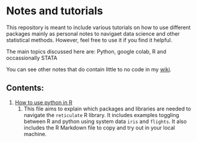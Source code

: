 # Notes and tutorials
This repository is meant to include various tutorials on how to use different packages mainly as personal notes to navigaet data science and other statistical methods. However, feel free to use it if you find it helpful.

The main topics discussed here are: Python, google colab, R and occassionally STATA

You can see other notes that do contain little to no code in my [wiki](https://github.com/eduardorod1229/Notes-and-tutorials/wiki). 


## Contents:

1. [How to use python in R](https://github.com/eduardorod1229/Notes-and-tutorials/tree/master/How-to-use-python-in-R_files)
    1. This file aims to explain which packages and libraries are needed to navigate the `reticulate` R library. It includes examples toggling between R and python using system data `iris` and `flights`. It also includes the R Markdown file to copy and try out in your local machine.
